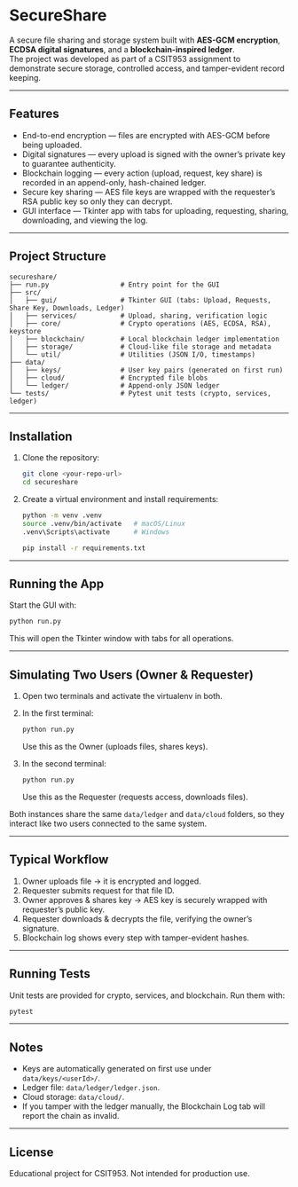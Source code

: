 # SecureShare

A secure file sharing and storage system built with **AES-GCM encryption**, **ECDSA digital signatures**, and a **blockchain-inspired ledger**.  
The project was developed as part of a CSIT953 assignment to demonstrate secure storage, controlled access, and tamper-evident record keeping.

---

## Features

- End-to-end encryption — files are encrypted with AES-GCM before being uploaded.  
- Digital signatures — every upload is signed with the owner’s private key to guarantee authenticity.  
- Blockchain logging — every action (upload, request, key share) is recorded in an append-only, hash-chained ledger.  
- Secure key sharing — AES file keys are wrapped with the requester’s RSA public key so only they can decrypt.  
- GUI interface — Tkinter app with tabs for uploading, requesting, sharing, downloading, and viewing the log.  

---

## Project Structure

```
secureshare/
├── run.py                  # Entry point for the GUI
├── src/
│   ├── gui/                # Tkinter GUI (tabs: Upload, Requests, Share Key, Downloads, Ledger)
│   ├── services/           # Upload, sharing, verification logic
│   ├── core/               # Crypto operations (AES, ECDSA, RSA), keystore
│   ├── blockchain/         # Local blockchain ledger implementation
│   ├── storage/            # Cloud-like file storage and metadata
│   └── util/               # Utilities (JSON I/O, timestamps)
├── data/
│   ├── keys/               # User key pairs (generated on first run)
│   ├── cloud/              # Encrypted file blobs
│   └── ledger/             # Append-only JSON ledger
└── tests/                  # Pytest unit tests (crypto, services, ledger)
```

---

## Installation

1. Clone the repository:
   ```bash
   git clone <your-repo-url>
   cd secureshare
   ```

2. Create a virtual environment and install requirements:
   ```bash
   python -m venv .venv
   source .venv/bin/activate   # macOS/Linux
   .venv\Scripts\activate      # Windows

   pip install -r requirements.txt
   ```

---

## Running the App

Start the GUI with:

```bash
python run.py
```

This will open the Tkinter window with tabs for all operations.

---

## Simulating Two Users (Owner & Requester)

1. Open two terminals and activate the virtualenv in both.  
2. In the first terminal:
   ```bash
   python run.py
   ```
   Use this as the Owner (uploads files, shares keys).  

3. In the second terminal:
   ```bash
   python run.py
   ```
   Use this as the Requester (requests access, downloads files).  

Both instances share the same `data/ledger` and `data/cloud` folders, so they interact like two users connected to the same system.

---

## Typical Workflow

1. Owner uploads file → it is encrypted and logged.  
2. Requester submits request for that file ID.  
3. Owner approves & shares key → AES key is securely wrapped with requester’s public key.  
4. Requester downloads & decrypts the file, verifying the owner’s signature.  
5. Blockchain log shows every step with tamper-evident hashes.  

---

## Running Tests

Unit tests are provided for crypto, services, and blockchain. Run them with:

```bash
pytest
```

---

## Notes

- Keys are automatically generated on first use under `data/keys/<userId>/`.  
- Ledger file: `data/ledger/ledger.json`.  
- Cloud storage: `data/cloud/`.  
- If you tamper with the ledger manually, the Blockchain Log tab will report the chain as invalid.

---

## License

Educational project for CSIT953. Not intended for production use.
